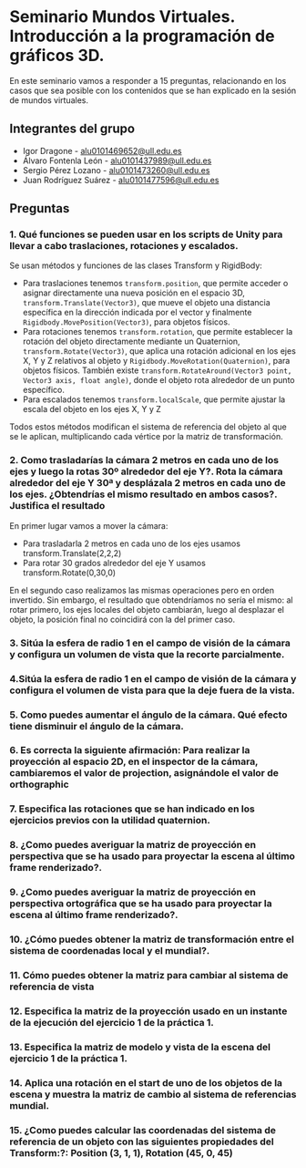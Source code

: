 # Seminario Mundos Virtuales. Introducción a la programación de gráficos 3D.
En este seminario vamos a responder a 15 preguntas, relacionando en los casos que sea posible con los contenidos que se han explicado en la sesión de mundos virtuales.

## Integrantes del grupo
- Igor Dragone - alu0101469652@ull.edu.es 
- Álvaro Fontenla León - alu0101437989@ull.edu.es
- Sergio Pérez Lozano - alu0101473260@ull.edu.es
- Juan Rodríguez Suárez - alu0101477596@ull.edu.es

## Preguntas

### 1. Qué funciones se pueden usar en los scripts de Unity para llevar a cabo traslaciones, rotaciones y escalados.
Se usan métodos y funciones de las clases Transform y RigidBody:
- Para traslaciones tenemos `transform.position`, que permite acceder o asignar directamente una nueva posición en el espacio 3D, `transform.Translate(Vector3)`, que mueve el objeto una distancia específica en la dirección indicada por el vector y finalmente `Rigidbody.MovePosition(Vector3)`, para objetos físicos.
- Para rotaciones tenemos `transform.rotation`, que permite establecer la rotación del objeto directamente mediante un Quaternion, `transform.Rotate(Vector3)`, que aplica una rotación adicional en los ejes X, Y y Z relativos al objeto y `Rigidbody.MoveRotation(Quaternion)`, para objetos físicos. También existe `transform.RotateAround(Vector3 point, Vector3 axis, float angle)`, donde el objeto rota alrededor de un punto específico.
- Para escalados tenemos `transform.localScale`, que permite ajustar la escala del objeto en los ejes X, Y y Z

Todos estos métodos modifican el sistema de referencia del objeto al que se le aplican, multiplicando cada vértice por la matriz de transformación.
### 2. Como trasladarías la cámara 2 metros en cada uno de los ejes y luego la rotas 30º alrededor del eje Y?. Rota la cámara alrededor del eje Y 30ª y desplázala 2 metros en cada uno de los ejes. ¿Obtendrías el mismo resultado en ambos casos?. Justifica el resultado
En primer lugar vamos a mover la cámara:
- Para trasladarla 2 metros en cada uno de los ejes usamos transform.Translate(2,2,2)
- Para rotar 30 grados alrededor del eje Y usamos transform.Rotate(0,30,0)

En el segundo caso realizamos las mismas operaciones pero en orden invertido. Sin embargo, el resultado que obtendríamos no sería el mismo: al rotar primero, los ejes locales del objeto cambiarán, luego al desplazar el objeto, la posición final no coincidirá con la del primer caso.
### 3. Sitúa la esfera de radio 1 en el campo de visión de la cámara y configura un volumen de vista que la recorte parcialmente.
### 4.Sitúa la esfera de radio 1 en el campo de visión de la cámara y configura el volumen de vista para que la deje fuera de la vista.
### 5. Como puedes aumentar el ángulo de la cámara. Qué efecto tiene disminuir el ángulo de la cámara.
### 6. Es correcta la siguiente afirmación: Para realizar la proyección al espacio 2D, en el inspector de la cámara, cambiaremos el valor de projection, asignándole el valor de orthographic
### 7. Especifica las rotaciones que se han indicado en los ejercicios previos con la utilidad quaternion.
### 8. ¿Como puedes averiguar la matriz de proyección en perspectiva que se ha usado para proyectar la escena al último frame renderizado?.
### 9. ¿Como puedes averiguar la matriz de proyección en perspectiva ortográfica que se ha usado para proyectar la escena al último frame renderizado?.
### 10. ¿Cómo puedes obtener la matriz de transformación entre el sistema de coordenadas local y el mundial?.
### 11. Cómo puedes obtener la matriz para cambiar al sistema de referencia de vista
### 12. Especifica la matriz de la proyección usado en un instante de la ejecución del ejercicio 1 de la práctica 1.
### 13. Especifica la matriz de modelo y vista de la escena del ejercicio 1 de la práctica 1.
### 14. Aplica una rotación en el start de uno de los objetos de la escena y muestra la matriz de cambio al sistema de referencias mundial.
### 15. ¿Como puedes calcular las coordenadas del sistema de referencia de un objeto con las siguientes propiedades del Transform:?: Position (3, 1, 1), Rotation (45, 0, 45)
